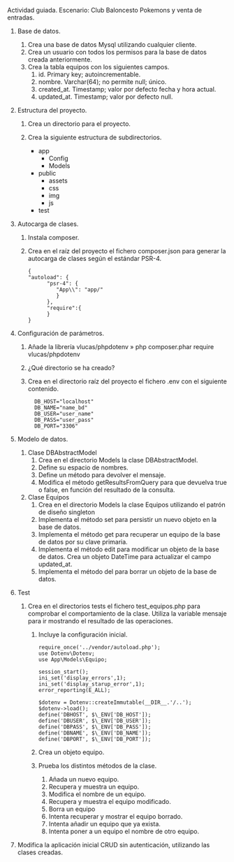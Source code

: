 Actividad guiada.
Escenario: Club Baloncesto Pokemons y venta de entradas.

1. Base de datos.
   1. Crea una base de datos Mysql utilizando cualquier cliente.
   2. Crea un usuario con todos los permisos para la base de datos creada anteriormente.
   3. Crea la tabla equipos con los siguientes campos.
      1. id. Primary key; autoincrementable.
      2. nombre. Varchar(64); no permite null; único.
      3. created_at. Timestamp; valor por defecto fecha y hora actual.
      4. updated_at. Timestamp; valor por defecto null.
2. Estructura del proyecto.
   1. Crea un directorio para el proyecto.
   2. Crea la siguiente estructura de subdirectorios.

      - app
        - Config
        - Models
      - public
        - assets
        - css
        - img
        - js
      - test

3. Autocarga de clases.
   1. Instala composer.
   2. Crea en el raíz del proyecto el fichero composer.json para generar la autocarga de clases según el estándar PSR-4.
        
          {
          "autoload": {
                "psr-4": {
                   "App\\": "app/"
                   }
                },
                "require":{
                }
          }
4. Configuración de parámetros.
   1. Añade la librería vlucas/phpdotenv
   » php composer.phar require vlucas/phpdotenv
   2. ¿Qué directorio se ha creado?
   3. Crea en el directorio raíz del proyecto el fichero .env con el siguiente contenido.
   
            DB_HOST="localhost"
            DB_NAME="name_bd"
            DB_USER="user_name"
            DB_PASS="user_pass"
            DB_PORT="3306"
5. Modelo de datos.
   1.  Clase DBAbstractModel
       1.  Crea en el directorio Models la clase DBAbstractModel.
       2.  Define su espacio de nombres.
       3.  Define un método para devolver el mensaje.
       4.  Modifica el método getResultsFromQuery para que devuelva true o false, en función del resultado de la consulta.
   2.  Clase Equipos
       1.  Crea en el directorio Models la clase Equipos utilizando el patrón de diseño singleton
       2.  Implementa el método set para persistir un nuevo objeto en la base de datos.
       3.  Implementa el método get para recuperar un equipo de la base de datos por su clave primaria.
       4.  Implementa el método edit para modificar un objeto de la base de datos. Crea un objeto DateTime para actualizar el campo updated_at.
       5.  Implementa el método del para borrar un objeto de la base de datos.
6.  Test
    1.  Crea en el directorios tests el fichero test_equipos.php para comprobar el comportamiento
   de la clase. Utiliza la variable mensaje para ir mostrando el resultado de las operaciones.
        1.  Incluye la configuración inicial.
                
                require_once('../vendor/autoload.php');
                use Dotenv\Dotenv;
                use App\Models\Equipo;

                session_start();
                ini_set('display_errors',1);
                ini_set('display_starup_error',1);
                error_reporting(E_ALL);

                $dotenv = Dotenv::createImmutable(__DIR__.'/..');
                $dotenv->load();
                define('DBHOST', $\_ENV['DB_HOST']);
                define('DBUSER', $\_ENV['DB_USER']);
                define('DBPASS', $\_ENV['DB_PASS']);
                define('DBNAME', $\_ENV['DB_NAME']);
                define('DBPORT', $\_ENV['DB_PORT']);
        2. Crea un objeto equipo.
        3. Prueba los distintos métodos de la clase.
           1. Añada un nuevo equipo.
           2. Recupera y muestra un equipo.
           3.  Modifica el nombre de un equipo.
           4.  Recupera y muestra el equipo modificado.
           5.  Borra un equipo
           6.  Intenta recuperar y mostrar el equipo borrado.
           7.  Intenta añadir un equipo que ya exista.
           8.  Intenta poner a un equipo el nombre de otro equipo.
7.  Modifica la aplicación inicial CRUD sin autenticación, utilizando las clases creadas.